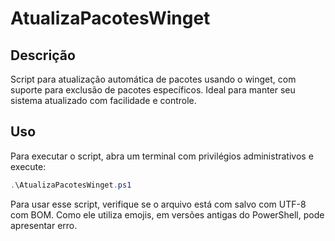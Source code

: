 # AtualizaPacotesWinget

## Descrição
Script para atualização automática de pacotes usando o winget, com suporte para exclusão de pacotes específicos. Ideal para manter seu sistema atualizado com facilidade e controle.

## Uso
Para executar o script, abra um terminal com privilégios administrativos e execute:
```powershell
.\AtualizaPacotesWinget.ps1
```

Para usar esse script, verifique se o arquivo está com salvo com UTF-8 com BOM. Como ele utiliza emojis, em versões antigas do PowerShell, pode apresentar erro.
